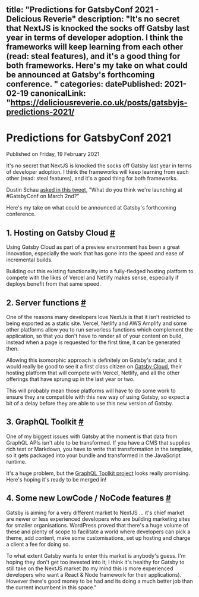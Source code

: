 title: "Predictions for GatsbyConf 2021 - Delicious Reverie"
description: "It's no secret that NextJS is knocked the socks off Gatsby last year in terms of developer adoption. I think the frameworks will keep learning from each other (read: steal features), and it's a good thing for both frameworks. Here's my take on what could be announced at Gatsby's forthcoming conference.
"
categories:
datePublished: 2021-02-19
canonicalLink: "https://deliciousreverie.co.uk/posts/gatsbyjs-predictions-2021/
---
# Predictions for GatsbyConf 2021

Published on Friday, 19 February 2021

It's no secret that NextJS is knocked the socks off Gatsby last year in terms of developer adoption. I think the frameworks will keep learning from each other (read: steal features), and it's a good thing for both frameworks.

Dustin Schau [asked in this tweet](https://twitter.com/schaudustin/status/1362223485523648512?s=21), "What do you think we're launching at #GatsbyConf on March 2nd?"

Here's my take on what could be announced at Gatsby's forthcoming conference.

## 1\. Hosting on Gatsby Cloud [#](https://deliciousreverie.co.uk/posts/gatsbyjs-predictions-2021/#1.-hosting-on-gatsby-cloud)

Using Gatsby Cloud as part of a preview environment has been a great innovation, especially the work that has gone into the speed and ease of incremental builds.

Building out this existing functionality into a fully-fledged hosting platform to compete with the likes of Vercel and Netlify makes sense, especially if deploys benefit from that same speed.

## 2\. Server functions [#](https://deliciousreverie.co.uk/posts/gatsbyjs-predictions-2021/#2.-server-functions)

One of the reasons many developers love NextJs is that it isn't restricted to being exported as a static site. Vercel, Netlify and AWS Amplify and some other platforms allow you to run serverless functions which complement the application, so that you don't have to render all of your content on build, instead when a page is requested for the first time, it can be generated then.

Allowing this isomorphic approach is definitely on Gatsby's radar, and it would really be good to see it a first class citizen on [Gatsby Cloud](https://www.gatsbyjs.com/cloud/), their hosting platform that will compete with Vercel, Netlify, and all the other offerings that have sprung up in the last year or two.

This will probably mean those platforms will have to do some work to ensure they are compatible with this new way of using Gatsby, so expect a bit of a delay before they are able to use this new version of Gatsby.

## 3\. GraphQL Toolkit [#](https://deliciousreverie.co.uk/posts/gatsbyjs-predictions-2021/#3.-graphql-toolkit)

One of my biggest issues with Gatsby at the moment is that data from GraphQL APIs isn't able to be transformed. If you have a CMS that supplies rich text or Markdown, you have to write that transformation in the template, so it gets packaged into your bundle and transformed in the JavaScript runtime.

It's a huge problem, but the [GraphQL Toolkit project](https://github.com/gatsbyjs/gatsby-graphql-toolkit) looks really promising. Here's hoping it's ready to be merged in!

## 4\. Some new LowCode / NoCode features [#](https://deliciousreverie.co.uk/posts/gatsbyjs-predictions-2021/#4.-some-new-lowcode-nocode-features)

Gatsby is aiming for a very different market to NextJS ... it's chief market are newer or less experienced developers who are building marketing sites for smaller organisations. WordPress proved that there's a huge volume of these and plenty of scope to facilitate a world where developers can pick a theme, add content, make some customisations, set up hosting and charge a client a fee for doing so.

To what extent Gatsby wants to enter this market is anybody's guess. I'm hoping they don't get too invested into it; I think it's healthy for Gatsby to still take on the NextJS market (to my mind this is more experienced developers who want a React & Node framework for their applications). However there's good money to be had and its doing a much better job than the current incumbent in this space."